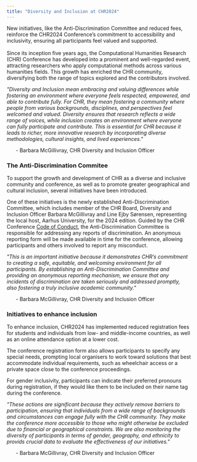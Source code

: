 ```yaml
---
title: "Diversity and Inclusion at CHR2024"
---
```

<style>
    .announce img {
        max-height: 300px;
        max-width: 85%;
    }
    .announce img.first-image {
        max-height: 400px; 
        display: block;
        margin-left: auto;
        margin-right: auto;
    }
</style>

<div class="announce">
    <p>
    New initiatives, like the Anti-Discrimination Committee and reduced fees, reinforce the CHR2024 Conference’s commitment to accessibility and inclusivity, ensuring all participants feel valued and supported.
    <br>
    <br>
    Since its inception five years ago, the Computational Humanities Research (CHR) Conference has developed into a prominent and well-regarded event, attracting researchers who apply computational methods across various humanities fields. This growth has enriched the CHR community, diversifying both the range of topics explored and the contributors involved. 
    </p>
    <p style="font-style:italic;">
    "Diversity and Inclusion mean embracing and valuing differences while fostering an environment where everyone feels respected, empowered, and able to contribute fully. For CHR, they mean fostering a community where people from various backgrounds, disciplines, and perspectives feel welcomed and valued. Diversity ensures that research reflects a wide range of voices, while inclusion creates an environment where everyone can fully participate and contribute. This is essential for CHR because it leads to richer, more innovative research by incorporating diverse methodologies, cultural insights, and lived experiences."  
    </p>
    <p style="margin-left: 25px;">
    - Barbara McGillivray, CHR Diversity and Inclusion Officer 
    </p>
    <h3 style="font-weight:bold;">The Anti-Discrimination Commitee</h3>
    <p>
    To support the growth and development of CHR as a diverse and inclusive community and conference, as well as to promote greater geographical and cultural inclusion, several initiatives have been introduced.  
    </p>
    <p>
    One of these initiatives is the newly established Anti-Discrimination Committee, which includes member of the CHR Board, Diversity and Inclusion Officer Barbara McGillivray and Line Ejby Sørensen, representing the local host, Aarhus University, for the 2024 edition. Guided by the CHR Conference <a href="/code-of-conduct/">Code of Conduct</a>, the Anti-Discrimination Committee is responsible for addressing any reports of discrimination. An anonymous reporting form will be made available in time for the conference, allowing participants and others involved to report any misconduct. 
    </p>
    <p style="font-style:italic;">
    "This is an important initiative because it demonstrates CHR’s commitment to creating a safe, equitable, and welcoming environment for all participants. By establishing an Anti-Discrimination Committee and providing an anonymous reporting mechanism, we ensure that any incidents of discrimination are taken seriously and addressed promptly, also fostering a truly inclusive academic community."  
    </p>
    <p style="margin-left: 25px;">
    - Barbara McGillivray, CHR Diversity and Inclusion Officer 
    </p>
    <h3 style="font-weight:bold;">Initiatives to enhance inclusion</h3>
    <p>
    To enhance inclusion, CHR2024 has implemented reduced registration fees for students and individuals from low- and middle-income countries, as well as an online attendance option at a lower cost. 
    </p>
    <p>
    The conference registration form also allows participants to specify any special needs, prompting local organisers to work toward solutions that best accommodate individual requirements, such as wheelchair access or a private space close to the conference proceedings.
    </p>
    <p>
    For gender inclusivity, participants can indicate their preferred pronouns during registration, if they would like them to be included on their name tag during the conference.  
    </p>
    <p style="font-style:italic;">
    "These actions are significant because they actively remove barriers to participation, ensuring that individuals from a wide range of backgrounds and circumstances can engage fully with the CHR community. They make the conference more accessible to those who might otherwise be excluded due to financial or geographical constraints.  
    We are also monitoring the diversity of participants in terms of gender, geography, and ethnicity to provids crucial data to evaluate the effectiveness of our initiatives."  
    </p>
    <p style="margin-left: 25px;">
    - Barbara McGillivray, CHR Diversity and Inclusion Officer 
    </p>